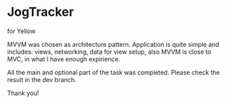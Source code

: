 # JogTracker
for Yellow

MVVM was chosen as architecture pattern. Application is quite simple and includes: views, networking, data for view setup, also MVVM is close to MVC, in what I have enough expirience. 

All the main and optional part of the task was completed. Please check the result in the dev branch.

Thank you!
